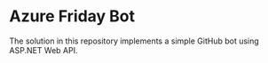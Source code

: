 Azure Friday Bot
==============

The solution in this repository implements a simple GitHub bot using ASP.NET Web API.
